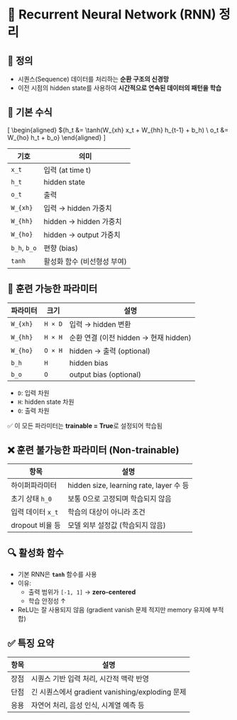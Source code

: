 # 🔁 Recurrent Neural Network (RNN) 정리

## 📌 정의
- 시퀀스(Sequence) 데이터를 처리하는 **순환 구조의 신경망**
- 이전 시점의 hidden state를 사용하여 **시간적으로 연속된 데이터의 패턴을 학습**

## 🧠 기본 수식

\[
\begin{aligned}
${h_t &= \tanh(W_{xh} x_t + W_{hh} h_{t-1} + b_h) \\
o_t &= W_{ho} h_t + b_o}
\end{aligned}
\]

| 기호 | 의미 |
|------|------|
| `x_t` | 입력 (at time t) |
| `h_t` | hidden state |
| `o_t` | 출력 |
| `W_{xh}` | 입력 → hidden 가중치 |
| `W_{hh}` | hidden → hidden 가중치 |
| `W_{ho}` | hidden → output 가중치 |
| `b_h`, `b_o` | 편향 (bias) |
| `tanh` | 활성화 함수 (비선형성 부여) |

## 🧮 훈련 가능한 파라미터

| 파라미터 | 크기 | 설명 |
|----------|------|------|
| `W_{xh}` | `H × D` | 입력 → hidden 변환 |
| `W_{hh}` | `H × H` | 순환 연결 (이전 hidden → 현재 hidden) |
| `W_{ho}` | `O × H` | hidden → 출력 (optional) |
| `b_h` | `H` | hidden bias |
| `b_o` | `O` | output bias (optional) |

- `D`: 입력 차원  
- `H`: hidden state 차원  
- `O`: 출력 차원  

✅ 이 모든 파라미터는 **trainable = True**로 설정되어 학습됨

## ❌ 훈련 불가능한 파라미터 (Non-trainable)

| 항목 | 설명 |
|------|------|
| 하이퍼파라미터 | hidden size, learning rate, layer 수 등 |
| 초기 상태 `h_0` | 보통 0으로 고정되며 학습되지 않음 |
| 입력 데이터 `x_t` | 학습의 대상이 아니라 조건 |
| dropout 비율 등 | 모델 외부 설정값 (학습되지 않음) |

## 🔍 활성화 함수

- 기본 RNN은 **`tanh`** 함수를 사용
- 이유:  
  - 출력 범위가 `[-1, 1]` → **zero-centered**
  - 학습 안정성 ↑
- ReLU는 잘 사용되지 않음 (gradient vanish 문제 적지만 memory 유지에 부적합)

## ✅ 특징 요약

| 항목 | 설명 |
|------|------|
| 장점 | 시퀀스 기반 입력 처리, 시간적 맥락 반영 |
| 단점 | 긴 시퀀스에서 gradient vanishing/exploding 문제 |
| 응용 | 자연어 처리, 음성 인식, 시계열 예측 등 |
